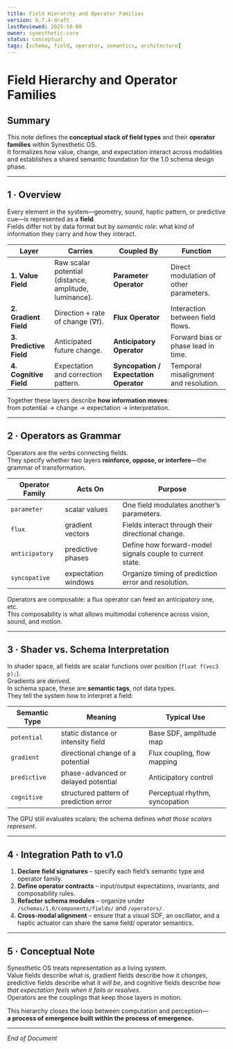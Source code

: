 ```yaml
---
title: Field Hierarchy and Operator Families
version: 0.7.4-draft
lastReviewed: 2025-10-09
owner: synesthetic-core
status: conceptual
tags: [schema, field, operator, semantics, architecture]
---
```


# Field Hierarchy and Operator Families

## Summary
This note defines the **conceptual stack of field types** and their **operator families** within Synesthetic OS.  
It formalizes how value, change, and expectation interact across modalities and establishes a shared semantic foundation for the 1.0 schema design phase.

---

## 1 · Overview
Every element in the system—geometry, sound, haptic pattern, or predictive cue—is represented as a **field**.  
Fields differ not by data format but by *semantic role*: what kind of information they carry and how they interact.

| Layer | Carries | Coupled By | Function |
|-------|----------|------------|-----------|
| **1. Value Field** | Raw scalar potential (distance, amplitude, luminance). | **Parameter Operator** | Direct modulation of other parameters. |
| **2. Gradient Field** | Direction + rate of change (∇f). | **Flux Operator** | Interaction between field flows. |
| **3. Predictive Field** | Anticipated future change. | **Anticipatory Operator** | Forward bias or phase lead in time. |
| **4. Cognitive Field** | Expectation and correction pattern. | **Syncopation / Expectation Operator** | Temporal misalignment and resolution. |

Together these layers describe **how information moves**:  
from potential → change → expectation → interpretation.

---

## 2 · Operators as Grammar
Operators are the *verbs* connecting fields.  
They specify whether two layers **reinforce, oppose, or interfere**—the grammar of transformation.

| Operator Family | Acts On | Purpose |
|-----------------|---------|----------|
| `parameter` | scalar values | One field modulates another’s parameters. |
| `flux` | gradient vectors | Fields interact through their directional change. |
| `anticipatory` | predictive phases | Define how forward-model signals couple to current state. |
| `syncopative` | expectation windows | Organize timing of prediction error and resolution. |

Operators are composable: a flux operator can feed an anticipatory one, etc.  
This composability is what allows multimodal coherence across vision, sound, and motion.

---

## 3 · Shader vs. Schema Interpretation
In shader space, all fields are scalar functions over position (`float f(vec3 p);`).  
Gradients are *derived*.  
In schema space, these are **semantic tags**, not data types.  
They tell the system *how* to interpret a field:

| Semantic Type | Meaning | Typical Use |
|----------------|----------|--------------|
| `potential` | static distance or intensity field | Base SDF, amplitude map |
| `gradient` | directional change of a potential | Flux coupling, flow mapping |
| `predictive` | phase-advanced or delayed potential | Anticipatory control |
| `cognitive` | structured pattern of prediction error | Perceptual rhythm, syncopation |

The GPU still evaluates scalars; the schema defines *what those scalars represent*.

---

## 4 · Integration Path to v1.0
1. **Declare field signatures** – specify each field’s semantic type and operator family.  
2. **Define operator contracts** – input/output expectations, invariants, and composability rules.  
3. **Refactor schema modules** – organize under `/schemas/1.0/components/fields/` and `/operators/`.  
4. **Cross-modal alignment** – ensure that a visual SDF, an oscillator, and a haptic actuator can share the same field/ operator semantics.  

---

## 5 · Conceptual Note
Synesthetic OS treats representation as a living system.  
Value fields describe what *is*, gradient fields describe how it *changes*, predictive fields describe what it *will be*, and cognitive fields describe *how that expectation feels when it fails or resolves*.  
Operators are the couplings that keep those layers in motion.

This hierarchy closes the loop between computation and perception—  
**a process of emergence built within the process of emergence.**

---

*End of Document*
